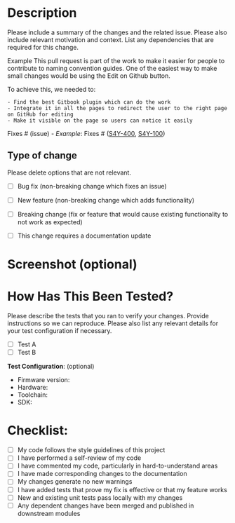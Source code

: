 # Description

Please include a summary of the changes and the related issue. Please also include relevant motivation and context. 
List any dependencies that are required for this change.

Example
This pull request is part of the work to make it easier for people to contribute to naming convention guides. 
One of the easiest way to make small changes would be using the Edit on Github button.

To achieve this, we needed to:

```
- Find the best Gitbook plugin which can do the work
- Integrate it in all the pages to redirect the user to the right page on GitHub for editing
- Make it visible on the page so users can notice it easily
```

Fixes # (issue) - *Example*: Fixes # ([S4Y-400](https://www.w3.org/Provider/Style/dummy.html), [S4Y-100](https://www.w3.org/Provider/Style/dummy.html))

## Type of change

Please delete options that are not relevant.

- [ ] Bug fix (non-breaking change which fixes an issue)
- [ ] New feature (non-breaking change which adds functionality)
- [ ] Breaking change (fix or feature that would cause existing functionality to not work as expected)
- [ ] This change requires a documentation update


# Screenshot (optional)


# How Has This Been Tested?

Please describe the tests that you ran to verify your changes. Provide instructions so we can reproduce. 
Please also list any relevant details for your test configuration if necessary.
- [ ] Test A
- [ ] Test B

**Test Configuration**: (optional)
* Firmware version:
* Hardware:
* Toolchain:
* SDK:


# Checklist:
- [ ] My code follows the style guidelines of this project
- [ ] I have performed a self-review of my code
- [ ] I have commented my code, particularly in hard-to-understand areas
- [ ] I have made corresponding changes to the documentation
- [ ] My changes generate no new warnings
- [ ] I have added tests that prove my fix is effective or that my feature works
- [ ] New and existing unit tests pass locally with my changes
- [ ] Any dependent changes have been merged and published in downstream modules
